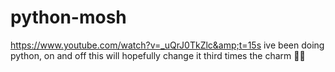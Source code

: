 # python-mosh
https://www.youtube.com/watch?v=_uQrJ0TkZlc&amp;t=15s
ive been doing python, on and off
this will hopefully change it
third times the charm 🤞🤞